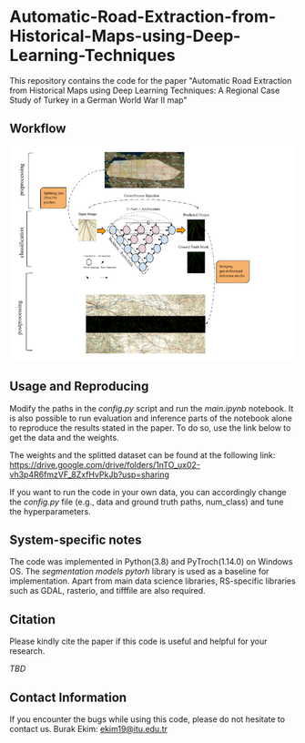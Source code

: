 # Automatic-Road-Extraction-from-Historical-Maps-using-Deep-Learning-Techniques
This repository contains the code for the paper "Automatic Road Extraction from Historical Maps using Deep Learning Techniques: A Regional Case Study of Turkey in a German World War II map"

Workflow
---------------------
![alt text](./framework_.png)


Usage and Reproducing 
---------------------

Modify the paths in the *config.py* script and run the *main.ipynb* notebook. It is also possible to run evaluation and inference parts of the notebook alone to reproduce the results stated in the paper. To do so, use the link below to get the data and the weights. 

The weights and the splitted dataset can be found at the following link:   
https://drive.google.com/drive/folders/1nTO_ux02-vh3p4R6fmzVF_8ZxfHvPkJb?usp=sharing

If you want to run the code in your own data, you can accordingly change the *config.py* file (e.g., data and ground truth paths, num_class) and tune the hyperparameters.


System-specific notes
---------------------

The code was implemented in Python(3.8) and PyTroch(1.14.0) on Windows OS. The *segmentation models pytorh* library is used as a baseline for implementation. Apart from main data science libraries, RS-specific libraries such as GDAL, rasterio, and tifffile are also required. 


Citation
---------------------

Please kindly cite the paper if this code is useful and helpful for your research.

*TBD*


Contact Information
--------------------
If you encounter the bugs while using this code, please do not hesitate to contact us.
 Burak Ekim: ekim19@itu.edu.tr<br>

